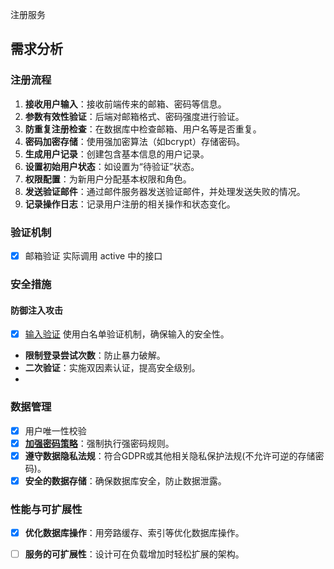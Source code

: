 注册服务

## 需求分析

### 注册流程

1. **接收用户输入**：接收前端传来的邮箱、密码等信息。
2. **参数有效性验证**：后端对邮箱格式、密码强度进行验证。
3. **防重复注册检查**：在数据库中检查邮箱、用户名等是否重复。
4. **密码加密存储**：使用强加密算法（如bcrypt）存储密码。
5. **生成用户记录**：创建包含基本信息的用户记录。
6. **设置初始用户状态**：如设置为“待验证”状态。
7. **权限配置**：为新用户分配基本权限和角色。
8. **发送验证邮件**：通过邮件服务器发送验证邮件，并处理发送失败的情况。
9. **记录操作日志**：记录用户注册的相关操作和状态变化。

### 验证机制

- [x] 邮箱验证
  实际调用 active 中的接口

### 安全措施

#### 防御注入攻击

- [x] [输入验证](fillter.go)
  使用白名单验证机制，确保输入的安全性。

- **限制登录尝试次数**：防止暴力破解。
- **二次验证**：实施双因素认证，提高安全级别。
- 
### 数据管理
- [x] 用户唯一性校验
- [x] **[加强密码策略](fillter.go)**：强制执行强密码规则。
- [x] **遵守数据隐私法规**：符合GDPR或其他相关隐私保护法规(不允许可逆的存储密码)。
- [x] **安全的数据存储**：确保数据库安全，防止数据泄露。

### 性能与可扩展性

- [x] **优化数据库操作**：用旁路缓存、索引等优化数据库操作。
- [ ] **服务的可扩展性**：设计可在负载增加时轻松扩展的架构。


